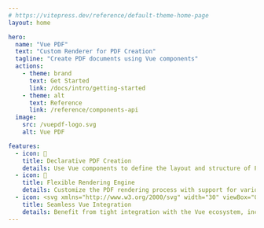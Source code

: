 ```yaml
---
# https://vitepress.dev/reference/default-theme-home-page
layout: home

hero:
  name: "Vue PDF"
  text: "Custom Renderer for PDF Creation"
  tagline: "Create PDF documents using Vue components"
  actions:
    - theme: brand
      text: Get Started 
      link: /docs/intro/getting-started
    - theme: alt
      text: Reference
      link: /reference/components-api
  image:
    src: /vuepdf-logo.svg
    alt: Vue PDF

features:
  - icon: 📄
    title: Declarative PDF Creation
    details: Use Vue components to define the layout and structure of PDF documents in a declarative way.
  - icon: 🎨
    title: Flexible Rendering Engine
    details: Customize the PDF rendering process with support for various page sizes, orientations, and DPI settings, enabling detailed control over your document's appearance.
  - icon: <svg xmlns="http://www.w3.org/2000/svg" width="30" viewBox="0 0 256 220.8"><path fill="#41B883" d="M204.8 0H256L128 220.8 0 0h97.92L128 51.2 157.44 0h47.36Z"></path><path fill="#41B883" d="m0 0 128 220.8L256 0h-51.2L128 132.48 50.56 0H0Z"></path><path fill="#35495E" d="M50.56 0 128 133.12 204.8 0h-47.36L128 51.2 97.92 0H50.56Z"></path></svg>
    title: Seamless Vue Integration
    details: Benefit from tight integration with the Vue ecosystem, including hot reloading and comprehensive test support, to streamline development and debugging.
---
```

